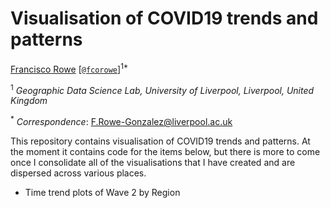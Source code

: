 # Visualisation of COVID19 trends and patterns

[Francisco Rowe](http://www.franciscorowe.com) [[`@fcorowe`](http://twitter.com/fcorowe)]<sup>1*</sup>

<sup>1</sup> *Geographic Data Science Lab, University of Liverpool, Liverpool, United Kingdom*

<sup>*</sup> *Correspondence*:
F.Rowe-Gonzalez@liverpool.ac.uk

This repository contains visualisation of COVID19 trends and patterns. At the moment it contains code for the items below, but there is more to come once I consolidate all of the visualisations that I have created and are dispersed across various places.

* Time trend plots of Wave 2 by Region
